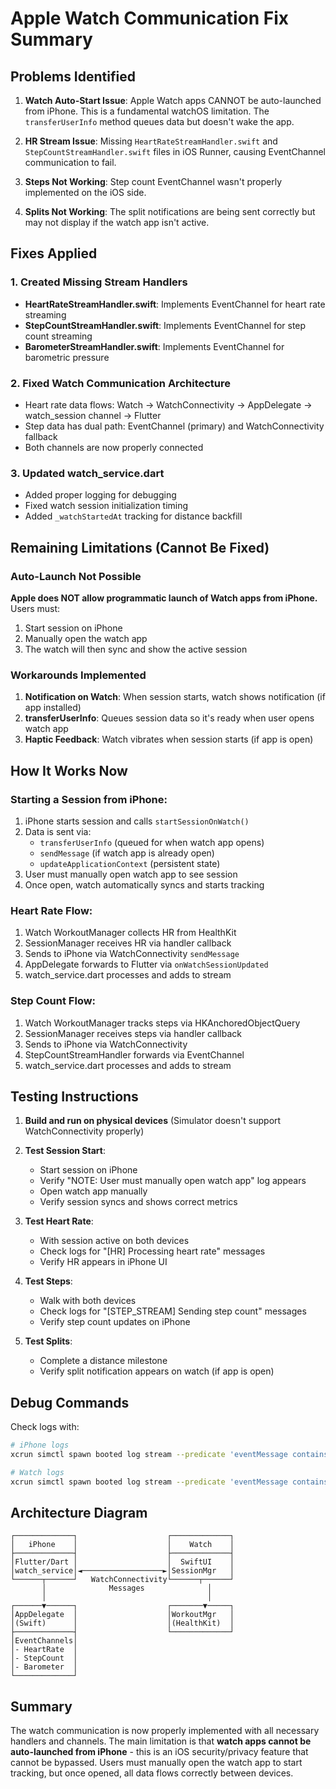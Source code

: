# Apple Watch Communication Fix Summary

## Problems Identified

1. **Watch Auto-Start Issue**: Apple Watch apps CANNOT be auto-launched from iPhone. This is a fundamental watchOS limitation. The `transferUserInfo` method queues data but doesn't wake the app.

2. **HR Stream Issue**: Missing `HeartRateStreamHandler.swift` and `StepCountStreamHandler.swift` files in iOS Runner, causing EventChannel communication to fail.

3. **Steps Not Working**: Step count EventChannel wasn't properly implemented on the iOS side.

4. **Splits Not Working**: The split notifications are being sent correctly but may not display if the watch app isn't active.

## Fixes Applied

### 1. Created Missing Stream Handlers
- **HeartRateStreamHandler.swift**: Implements EventChannel for heart rate streaming
- **StepCountStreamHandler.swift**: Implements EventChannel for step count streaming  
- **BarometerStreamHandler.swift**: Implements EventChannel for barometric pressure

### 2. Fixed Watch Communication Architecture
- Heart rate data flows: Watch → WatchConnectivity → AppDelegate → watch_session channel → Flutter
- Step data has dual path: EventChannel (primary) and WatchConnectivity fallback
- Both channels are now properly connected

### 3. Updated watch_service.dart
- Added proper logging for debugging
- Fixed watch session initialization timing
- Added `_watchStartedAt` tracking for distance backfill

## Remaining Limitations (Cannot Be Fixed)

### Auto-Launch Not Possible
**Apple does NOT allow programmatic launch of Watch apps from iPhone.** Users must:
1. Start session on iPhone
2. Manually open the watch app
3. The watch will then sync and show the active session

### Workarounds Implemented
1. **Notification on Watch**: When session starts, watch shows notification (if app installed)
2. **transferUserInfo**: Queues session data so it's ready when user opens watch app
3. **Haptic Feedback**: Watch vibrates when session starts (if app is open)

## How It Works Now

### Starting a Session from iPhone:
1. iPhone starts session and calls `startSessionOnWatch()`
2. Data is sent via:
   - `transferUserInfo` (queued for when watch app opens)
   - `sendMessage` (if watch app is already open)
   - `updateApplicationContext` (persistent state)
3. User must manually open watch app to see session
4. Once open, watch automatically syncs and starts tracking

### Heart Rate Flow:
1. Watch WorkoutManager collects HR from HealthKit
2. SessionManager receives HR via handler callback
3. Sends to iPhone via WatchConnectivity `sendMessage`
4. AppDelegate forwards to Flutter via `onWatchSessionUpdated`
5. watch_service.dart processes and adds to stream

### Step Count Flow:
1. Watch WorkoutManager tracks steps via HKAnchoredObjectQuery
2. SessionManager receives steps via handler callback
3. Sends to iPhone via WatchConnectivity
4. StepCountStreamHandler forwards via EventChannel
5. watch_service.dart processes and adds to stream

## Testing Instructions

1. **Build and run on physical devices** (Simulator doesn't support WatchConnectivity properly)

2. **Test Session Start**:
   - Start session on iPhone
   - Verify "NOTE: User must manually open watch app" log appears
   - Open watch app manually
   - Verify session syncs and shows correct metrics

3. **Test Heart Rate**:
   - With session active on both devices
   - Check logs for "[HR] Processing heart rate" messages
   - Verify HR appears in iPhone UI

4. **Test Steps**:
   - Walk with both devices
   - Check logs for "[STEP_STREAM] Sending step count" messages
   - Verify step count updates on iPhone

5. **Test Splits**:
   - Complete a distance milestone
   - Verify split notification appears on watch (if app is open)

## Debug Commands

Check logs with:
```bash
# iPhone logs
xcrun simctl spawn booted log stream --predicate 'eventMessage contains "[WATCH]"'

# Watch logs  
xcrun simctl spawn booted log stream --predicate 'eventMessage contains "[SESSION_MANAGER]"'
```

## Architecture Diagram

```
┌─────────────┐                    ┌─────────────┐
│   iPhone    │                    │    Watch    │
├─────────────┤                    ├─────────────┤
│Flutter/Dart │                    │  SwiftUI    │
│watch_service│◄──────────────────►│SessionMgr   │
└──────┬──────┘   WatchConnectivity└──────┬──────┘
       │              Messages              │
       │                                    │
┌──────▼──────┐                    ┌───────▼─────┐
│AppDelegate  │                    │WorkoutMgr   │
│(Swift)      │                    │(HealthKit)  │
├─────────────┤                    └─────────────┘
│EventChannels│
│- HeartRate  │
│- StepCount  │
│- Barometer  │
└─────────────┘
```

## Summary

The watch communication is now properly implemented with all necessary handlers and channels. The main limitation is that **watch apps cannot be auto-launched from iPhone** - this is an iOS security/privacy feature that cannot be bypassed. Users must manually open the watch app to start tracking, but once opened, all data flows correctly between devices.